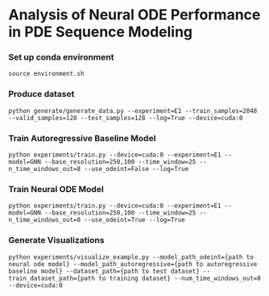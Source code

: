 # Analysis of Neural ODE Performance in PDE Sequence Modeling

### Set up conda environment

`source environment.sh`

### Produce dataset
`python generate/generate_data.py --experiment=E1 --train_samples=2048 --valid_samples=128 --test_samples=128 --log=True --device=cuda:0`

###  Train Autoregressive Baseline Model

`python experiments/train.py --device=cuda:0 --experiment=E1 --model=GNN --base_resolution=250,100 --time_window=25 --n_time_windows_out=8 --use_odeint=False --log=True`

### Train Neural ODE Model

`python experiments/train.py --device=cuda:0 --experiment=E1 --model=GNN --base_resolution=250,100 --time_window=25 --n_time_windows_out=8 --use_odeint=True --log=True`

### Generate Visualizations

`python experiments/visualize_example.py --model_path_odeint={path to neural ode model} --model_path_autoregressive={path to autoregressive baseline model} --dataset_path={path to test dataset} --train_dataset_path={path to training dataset} --num_time_windows_out=8 --device=cuda:0`

